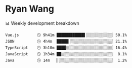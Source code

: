 # Ryan Wang

 <!-- waka-box start -->
📊 Weekly development breakdown
```text
Vue.js        🕓 9h41m ████████████▌░░░░░░░░░░░░ 50.1%
JSON          🕓 4h4m  █████▎░░░░░░░░░░░░░░░░░░░ 21.1%
TypeScript    🕓 3h10m ████░░░░░░░░░░░░░░░░░░░░░ 16.4%
JavaScript    🕓 1h34m ██░░░░░░░░░░░░░░░░░░░░░░░  8.1%
Java          🕓 14m   ▎░░░░░░░░░░░░░░░░░░░░░░░░  1.2%
```
<!-- Powered by https://github.com/YouEclipse/waka-box-go . -->
<!-- waka-box end -->